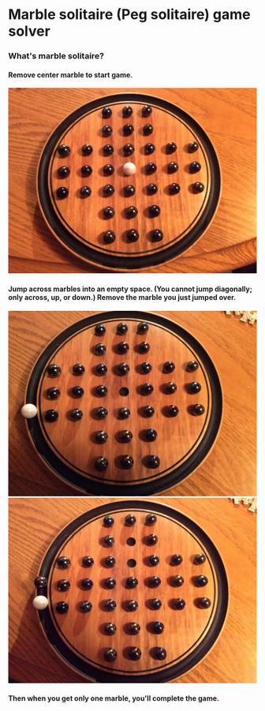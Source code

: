 # Marble solitaire (Peg solitaire) game solver

### What's marble solitaire?
#### Remove center marble to start game.
![alt tag](https://github.com/ikuto0608/marble_game_solver/blob/master/images/sample1.jpg)
#### Jump across marbles into an empty space. (You cannot jump diagonally; only across, up, or down.) Remove the marble you just jumped over.
![alt tag](https://github.com/ikuto0608/marble_game_solver/blob/master/images/sample2.jpg)
![alt tag](https://github.com/ikuto0608/marble_game_solver/blob/master/images/sample3.jpg)
#### Then when you get only one marble, you'll complete the game.
